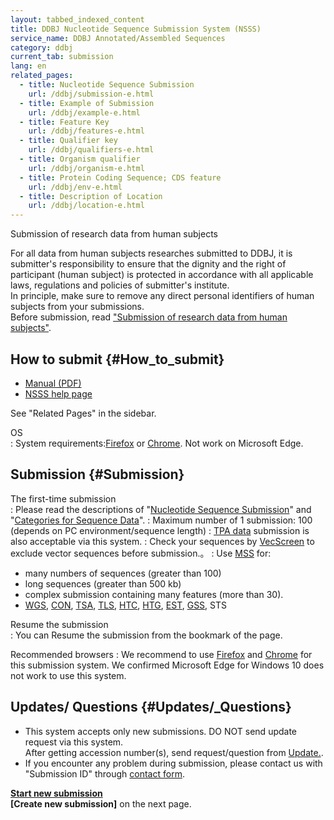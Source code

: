 ```yaml
---
layout: tabbed_indexed_content
title: DDBJ Nucleotide Sequence Submission System (NSSS)
service_name: DDBJ Annotated/Assembled Sequences
category: ddbj
current_tab: submission
lang: en
related_pages:
  - title: Nucleotide Sequence Submission
    url: /ddbj/submission-e.html
  - title: Example of Submission
    url: /ddbj/example-e.html
  - title: Feature Key
    url: /ddbj/features-e.html
  - title: Qualifier key
    url: /ddbj/qualifiers-e.html
  - title: Organism qualifier
    url: /ddbj/organism-e.html
  - title: Protein Coding Sequence; CDS feature
    url: /ddbj/env-e.html
  - title: Description of Location
    url: /ddbj/location-e.html
---
```



<div class="attention" markdown="1">

<span class="red">Submission of research data from human subjects</span>

For all data from human subjects researches submitted to DDBJ, it is submitter's responsibility to ensure that the dignity and the right of participant (human subject) is protected in accordance with all applicable laws, regulations and policies of submitter's institute.  
In principle, make sure to remove any direct personal identifiers of human subjects from your submissions.  
Before submission, read ["Submission of research data from human subjects"](/policies-e.html#submission-of-human-data).

</div>

## How to submit  {#How_to_submit}

- [Manual (PDF)](/assets/files/pdf/ddbj/websubHelp_full-e.pdf)
- [NSSS help page](/ddbj/web-submission-help-e.html)

See "Related Pages" in the sidebar.

OS  
: System requirements:[Firefox](https://www.mozilla.org/ja/firefox/all/) or [Chrome](https://www.google.com/chrome/browser/desktop/index.html). Not work on Microsoft Edge.

## Submission  {#Submission}

The first-time submission  
: Please read the descriptions of "[Nucleotide Sequence Submission](/ddbj/submission.html)" and "[Categories for Sequence Data](/documents/data-categories-e.html)".
: Maximum number of 1 submission: 100 (depends on PC environment/sequence length) 
: [TPA data](/ddbj/tpa-e.html) submission is also acceptable via this system.
: Check your sequences by [VecScreen](http://ddbj.nig.ac.jp/vecscreen/) to exclude vector sequences before submission.。
: Use [MSS](/ddbj/mss-e.html) for:

- many numbers of sequences (greater than 100)
- long sequences (greater than 500 kb)
- complex submission containing many features (more than 30).
- [WGS](/ddbj/wgs-e.html), [CON](/ddbj/con-e.html), [TSA](/ddbj/tsa-e.html), [TLS](/ddbj/tls-e.html), [HTC](/ddbj/htc-e.html), [HTG](/ddbj/htg-e.html), [EST](/ddbj/est-e.html), [GSS](/ddbj/gss-e.html), STS

Resume the submission  
: You can Resume the submission from the bookmark of the page.

Recommended browsers
: We recommend to use [Firefox](https://www.mozilla.org/ja/firefox/all/) and [Chrome](https://www.google.com/chrome/browser/desktop/index.html) for this submission system. We confirmed Microsoft Edge for Windows 10 does not work to use this system.

## Updates/ Questions  {#Updates/_Questions}

  - This system accepts only new submissions. DO NOT send update request via this system.  
    After getting accession number(s), send request/question from [Update.](/ddbj/update-e.html).
  - If you encounter any problem during submission, please contact us with "Submission ID" through [contact form](/contact-ddbj-e.html).


<div class="start-button" markdown="1">

**[Start new submission](https://ddbj.nig.ac.jp/submission)**  
**\[Create new submission\]** on the next page.

</div>
